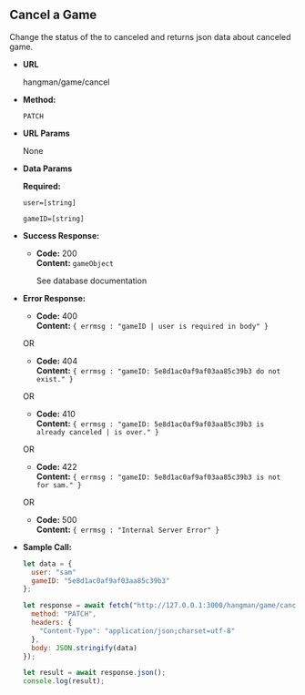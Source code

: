 ## **Cancel a Game**

Change the status of the to canceled and returns json data about canceled game.

- **URL**

  hangman/game/cancel

- **Method:**

  `PATCH`

- **URL Params**

  None

- **Data Params**

   **Required:**
 
   `user=[string]`
   
   `gameID=[string]`   

- **Success Response:**

  - **Code:** 200 <br />
    **Content:** `gameObject`
    
    See database documentation

- **Error Response:**

  - **Code:** 400 <br />
    **Content:** `{ errmsg : "gameID | user is required in body" }`

  OR
  
  - **Code:** 404 <br />
    **Content:** `{ errmsg : "gameID: 5e8d1ac0af9af03aa85c39b3 do not exist." }`

  OR  
  
  - **Code:** 410 <br />
    **Content:** `{ errmsg : "gameID: 5e8d1ac0af9af03aa85c39b3 is already canceled | is over." }`

  OR
  
  - **Code:** 422 <br />
    **Content:** `{ errmsg : "gameID: 5e8d1ac0af9af03aa85c39b3 is not for sam." }`

  OR  
  
  - **Code:** 500 <br />
    **Content:** `{ errmsg : "Internal Server Error" }`

- **Sample Call:**

  ```javascript
  let data = {
    user: "sam"
    gameID: "5e8d1ac0af9af03aa85c39b3"
  };

  let response = await fetch("http://127.0.0.1:3000/hangman/game/cancel", {
    method: "PATCH",
    headers: {
      "Content-Type": "application/json;charset=utf-8"
    },
    body: JSON.stringify(data)
  });

  let result = await response.json();
  console.log(result);
  ```
